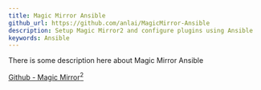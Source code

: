 ```yaml
---
title: Magic Mirror Ansible
github_url: https://github.com/anlai/MagicMirror-Ansible
description: Setup Magic Mirror2 and configure plugins using Ansible
keywords: Ansible
---
```


There is some description here about Magic Mirror Ansible

[Github - Magic Mirror<sup>2</sup>](https://github.com/MichMich/MagicMirror)